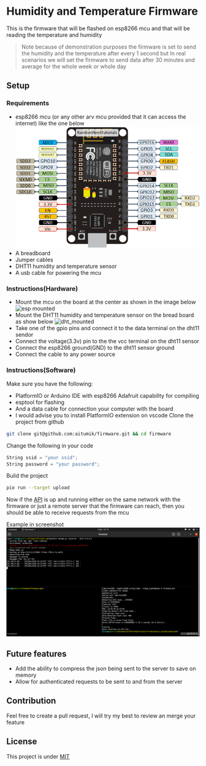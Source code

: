 # Humidity and Temperature Firmware
This is the firmware that will be flashed on esp8266 mcu and that will be reading the temperature and humidity

> Note because of demonstration purposes the firmware is set to send the
> humidity and the temperature after every 1 second but In real scenarios we
> will set the firmware to send data after 30 minutes and average for the whole
> week or whole day 

## Setup
### Requirements
* esp8266 mcu (or any other arv mcu provided that it can access the internet)
  like the one below
  ![esp_image](/screenshots/esp8266.png)
* A breadboard
* Jumper cables
* DHT11 humidity and temperature sensor
* A usb cable for powering the mcu

### Instructions(Hardware)
* Mount the mcu on the board at the center as shown in the image below
![esp mounted](/screenshots/espmounted.png)
* Mount the DHT11 humidity and temperature sensor on the bread board as show
  below
![dht_mounted](/screenshots/dhtmounted.png)
* Take one of the gpio pins and connect it to the data terminal on the dht11
sendor
* Connect the voltage(3.3v) pin to the the vcc terminal on the dht11 sensor
* Connect the esp8266 ground(GND) to the dht11 sensor ground
* Connect the cable to any power source

### Instructions(Software)
Make sure you have the following:
  * PlatformIO or Arduino IDE with esp8266 Adafruit capability for compiling
  * esptool for flashing
  * And a data cable for connection your computer with the board
  * I would advise you to install PlatformIO extension on vscode
Clone the project from github
```bash
git clone git@github.com:aitumik/firmware.git && cd firmware
```
Change the following in your code
```c
String ssid = "your ssid";
String password = "your password";
```
Build the project
```bash
pio run --target upload
```
Now if the [API](https://github.com/aitumik/firmware-api) is up and running
either on the same network with the firmware or just a remote server that the
firmware can reach, then you should be able to receive requests from the mcu

Example in screenshot
![Example](/screenshots/data.png)

## Future features
* Add the ability to compress the json being sent to the server to save on
  memory
* Allow for authenticated requests to be sent to and from the server

## Contribution
Feel free to create a pull request, I will try my best to review an merge your
feature

## License
This project is under [MIT](https://opensource.org/licenses/MIT)
